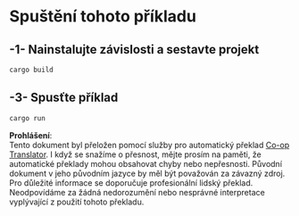<!--
CO_OP_TRANSLATOR_METADATA:
{
  "original_hash": "154876082e29d53dc2a2615a65627464",
  "translation_date": "2025-08-19T15:41:39+00:00",
  "source_file": "03-GettingStarted/01-first-server/solution/rust/README.md",
  "language_code": "cs"
}
-->
# Spuštění tohoto příkladu

## -1- Nainstalujte závislosti a sestavte projekt

```bash
cargo build
```

## -3- Spusťte příklad

```bash
cargo run
```

**Prohlášení**:  
Tento dokument byl přeložen pomocí služby pro automatický překlad [Co-op Translator](https://github.com/Azure/co-op-translator). I když se snažíme o přesnost, mějte prosím na paměti, že automatické překlady mohou obsahovat chyby nebo nepřesnosti. Původní dokument v jeho původním jazyce by měl být považován za závazný zdroj. Pro důležité informace se doporučuje profesionální lidský překlad. Neodpovídáme za žádná nedorozumění nebo nesprávné interpretace vyplývající z použití tohoto překladu.